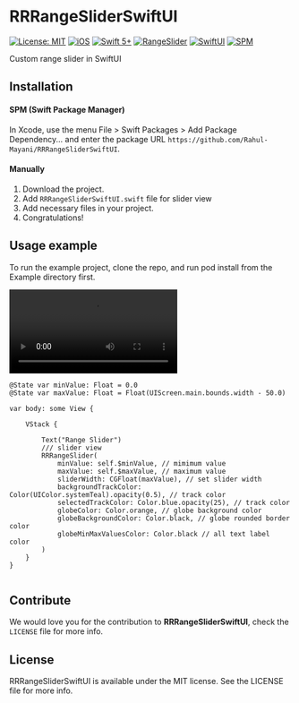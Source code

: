 # RRRangeSliderSwiftUI

[![License: MIT](https://img.shields.io/badge/license-MIT-green.svg?style=flat)](https://github.com/Rahul-Mayani/RRRangeSliderSwiftUI/blob/master/LICENSE)
[![iOS](https://img.shields.io/badge/Platform-iOS-orange.svg?style=flat)](https://developer.apple.com/ios/)
[![Swift 5+](https://img.shields.io/badge/Swift-5+-orange.svg?style=flat)](https://developer.apple.com/swift/)
[![RangeSlider](https://img.shields.io/badge/Range-Slider-orange.svg?style=flat)](https://github.com/Rahul-Mayani/RRRangeSliderSwiftUI/)
[![SwiftUI](https://img.shields.io/badge/SwiftUI-orange.svg?style=flat)](https://developer.apple.com/swiftui/)
[![SPM](https://img.shields.io/badge/SPM-orange.svg?style=flat)](https://swift.org/package-manager/)

Custom range slider in SwiftUI

## Installation

#### SPM (Swift Package Manager)
In Xcode, use the menu File > Swift Packages > Add Package Dependency... and enter the package URL `https://github.com/Rahul-Mayani/RRRangeSliderSwiftUI`.

#### Manually
1. Download the project.
2. Add `RRRangeSliderSwiftUI.swift` file for slider view
3. Add necessary files in your project.
4. Congratulations!  

## Usage example
To run the example project, clone the repo, and run pod install from the Example directory first.

![alt text](https://github.com/Rahul-Mayani/RRRangeSliderSwiftUI/blob/main/sample.mov)

```
@State var minValue: Float = 0.0
@State var maxValue: Float = Float(UIScreen.main.bounds.width - 50.0)

var body: some View {
    
    VStack {
        
        Text("Range Slider")
        /// slider view
        RRRangeSlider(
            minValue: self.$minValue, // mimimum value
            maxValue: self.$maxValue, // maximum value
            sliderWidth: CGFloat(maxValue), // set slider width
            backgroundTrackColor: Color(UIColor.systemTeal).opacity(0.5), // track color
            selectedTrackColor: Color.blue.opacity(25), // track color
            globeColor: Color.orange, // globe background color
            globeBackgroundColor: Color.black, // globe rounded border color
            globeMinMaxValuesColor: Color.black // all text label color
        )
    }
}


```

## Contribute 

We would love you for the contribution to **RRRangeSliderSwiftUI**, check the ``LICENSE`` file for more info.


## License

RRRangeSliderSwiftUI is available under the MIT license. See the LICENSE file for more info.
